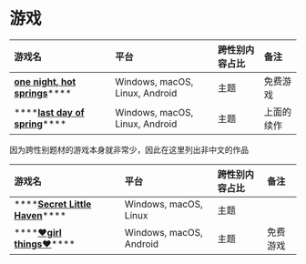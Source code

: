 # 游戏

| 游戏名 | 平台 | 跨性别内容占比 | 备注 |
| :--- | :--- | :--- | :--- |
| [**one night, hot springs**](https://npckc.itch.io/one-night-hot-springs#cwseen)\*\*\*\* | Windows, macOS, Linux, Android | 主题 | 免费游戏 |
| \*\*\*\*[**last day of spring**](https://npckc.itch.io/last-day-of-spring#cwseen)\*\*\*\* | Windows, macOS, Linux, Android | 主题 | 上面的续作 |

因为跨性别题材的游戏本身就非常少，因此在这里列出非中文的作品

| 游戏名 | 平台 | 跨性别内容占比 | 备注 |
| :--- | :--- | :--- | :--- |
| \*\*\*\*[**Secret Little Haven**](https://ristar.itch.io/secret-little-haven)\*\*\*\* | Windows, macOS, Linux | 主题 |  |
| \*\*\*\*[**♥girl things♥**](https://jaystarryart.itch.io/girl-things)\*\*\*\* | Windows, macOS, Android | 主题 | 免费游戏 |



